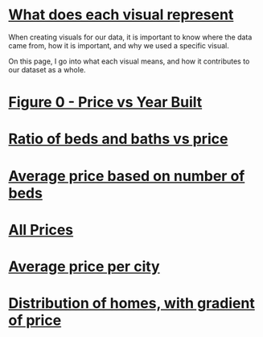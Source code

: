 # [What does each visual represent](#home)

When creating visuals for our data, it is important to know where the data came from, how it is important, and why we used a specific visual. 

On this page, I go into what each visual means, and how it contributes to our dataset as a whole.


# [Figure 0 - Price vs Year Built](#price-vs-year)

# [Ratio of beds and baths vs price](#bed-baths-vs-price)

# [Average price based on number of beds](#beds-vs-price)

# [All Prices](#prices)

# [Average price per city](#price-per-city)

# [Distribution of homes, with gradient of price](#home-location-vs-price)

